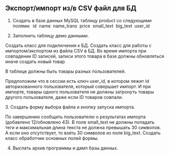 <h2>Экспорт/импорт из/в CSV файл для БД</h2> 

1. Создать в базе данных MySQL таблицу product со следующими полями:
 id
 name
 name_trans
 price
 small_text
 big_text
 user_id

2. Заполнить таблицу демо данными.

Создать класс для подключения к БД. Создать класс для работы с импортом/экспортом из файла CSV в БД.  Во время импорта при совпадении ID записей, записи этого товара в базе должны обновляться иначе создать новый товар

В таблице должны быть товары разных пользователей.

Предположим что в сессии есть ключ user_id, в котором лежит id авторизованного пользователя, который совершает импорт.
И при импорте, товары одного пользователя не должны затронуть товары другого пользователя, даже если ID товаров совпали.

3. Создать форму выбора файла и кнопку запуска импорта.

По завершению сообщить пользователю о результатах импорта (добавлено 12/обновлено 43).
В поле small_text не должны попадать теги и максимальная длина текста не должна превышать 30 символов.
А если оно отсутствует, то взять 30 символов из поля big_text. Создать класс обработчик основных полей формы.

4. Выслать архив программы и дамп базы данных.
